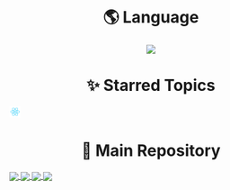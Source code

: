 
<div align="center" id="top">
  <h1>🌎 Language</h1>
  <a align="center">
    <img align="center" src="https://github-readme-stats.vercel.app/api/top-langs/?username=AndyFreeeeman&theme=merko" />
  </a>
</div>

<div align="center" id="top">
  <h1>✨ Starred Topics</h1>
</div>

<code><img height="20" alt="react" src="https://raw.githubusercontent.com/github/explore/80688e429a7d4ef2fca1e82350fe8e3517d3494d/topics/react/react.png"></code>

<div align="center" id="top">
  <h1>📌 Main Repository</h1>
</div>



<a href="https://github.com/AndyFreeeeman/ITRI_OpenCV">
  <img align="center" src="https://github-readme-stats.vercel.app/api/pin/?username=AndyFreeeeman&repo=ITRI_OpenCV&theme=gruvbox" />
</a>
<a href="https://github.com/AndyFreeeeman/Reinforcement_Learning">
  <img align="center" src="https://github-readme-stats.vercel.app/api/pin/?username=AndyFreeeeman&repo=Reinforcement_Learning&theme=gruvbox" />
</a>
<a href="https://github.com/AndyFreeeeman/OpenCV_Image_Processing">
  <img align="center" src="https://github-readme-stats.vercel.app/api/pin/?username=AndyFreeeeman&repo=OpenCV_Image_Processing&theme=gruvbox" />
</a>
<a href="https://github.com/AndyFreeeeman/C-mean_Clustering">
  <img align="center" src="https://github-readme-stats.vercel.app/api/pin/?username=AndyFreeeeman&repo=C-mean_Clustering&theme=gruvbox" />
</a>






<!--
**AndyFreeeeman/AndyFreeeeman** is a ✨ _special_ ✨ repository because its `README.md` (this file) appears on your GitHub profile.

Here are some ideas to get you started:

- 🔭 I’m currently working on ...
- 🌱 I’m currently learning ...
- 👯 I’m looking to collaborate on ...
- 🤔 I’m looking for help with ...
- 💬 Ask me about ...
- 📫 How to reach me: ...
- 😄 Pronouns: ...
- ⚡ Fun fact: ...
-->
